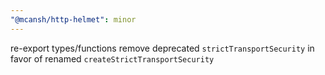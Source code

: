 ```yaml
---
"@mcansh/http-helmet": minor
---
```


re-export types/functions remove deprecated `strictTransportSecurity` in favor of renamed `createStrictTransportSecurity`
